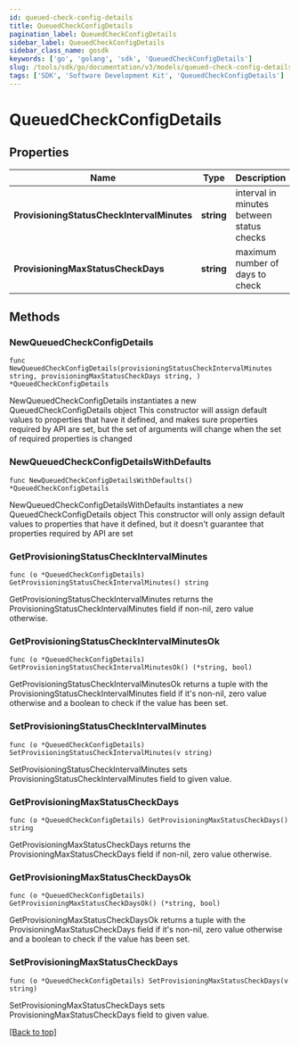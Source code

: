 ```yaml
---
id: queued-check-config-details
title: QueuedCheckConfigDetails
pagination_label: QueuedCheckConfigDetails
sidebar_label: QueuedCheckConfigDetails
sidebar_class_name: gosdk
keywords: ['go', 'golang', 'sdk', 'QueuedCheckConfigDetails'] 
slug: /tools/sdk/go/documentation/v3/models/queued-check-config-details
tags: ['SDK', 'Software Development Kit', 'QueuedCheckConfigDetails']
---
```


# QueuedCheckConfigDetails

## Properties

Name | Type | Description | Notes
------------ | ------------- | ------------- | -------------
**ProvisioningStatusCheckIntervalMinutes** | **string** | interval in minutes between status checks | 
**ProvisioningMaxStatusCheckDays** | **string** | maximum number of days to check | 

## Methods

### NewQueuedCheckConfigDetails

`func NewQueuedCheckConfigDetails(provisioningStatusCheckIntervalMinutes string, provisioningMaxStatusCheckDays string, ) *QueuedCheckConfigDetails`

NewQueuedCheckConfigDetails instantiates a new QueuedCheckConfigDetails object
This constructor will assign default values to properties that have it defined,
and makes sure properties required by API are set, but the set of arguments
will change when the set of required properties is changed

### NewQueuedCheckConfigDetailsWithDefaults

`func NewQueuedCheckConfigDetailsWithDefaults() *QueuedCheckConfigDetails`

NewQueuedCheckConfigDetailsWithDefaults instantiates a new QueuedCheckConfigDetails object
This constructor will only assign default values to properties that have it defined,
but it doesn't guarantee that properties required by API are set

### GetProvisioningStatusCheckIntervalMinutes

`func (o *QueuedCheckConfigDetails) GetProvisioningStatusCheckIntervalMinutes() string`

GetProvisioningStatusCheckIntervalMinutes returns the ProvisioningStatusCheckIntervalMinutes field if non-nil, zero value otherwise.

### GetProvisioningStatusCheckIntervalMinutesOk

`func (o *QueuedCheckConfigDetails) GetProvisioningStatusCheckIntervalMinutesOk() (*string, bool)`

GetProvisioningStatusCheckIntervalMinutesOk returns a tuple with the ProvisioningStatusCheckIntervalMinutes field if it's non-nil, zero value otherwise
and a boolean to check if the value has been set.

### SetProvisioningStatusCheckIntervalMinutes

`func (o *QueuedCheckConfigDetails) SetProvisioningStatusCheckIntervalMinutes(v string)`

SetProvisioningStatusCheckIntervalMinutes sets ProvisioningStatusCheckIntervalMinutes field to given value.


### GetProvisioningMaxStatusCheckDays

`func (o *QueuedCheckConfigDetails) GetProvisioningMaxStatusCheckDays() string`

GetProvisioningMaxStatusCheckDays returns the ProvisioningMaxStatusCheckDays field if non-nil, zero value otherwise.

### GetProvisioningMaxStatusCheckDaysOk

`func (o *QueuedCheckConfigDetails) GetProvisioningMaxStatusCheckDaysOk() (*string, bool)`

GetProvisioningMaxStatusCheckDaysOk returns a tuple with the ProvisioningMaxStatusCheckDays field if it's non-nil, zero value otherwise
and a boolean to check if the value has been set.

### SetProvisioningMaxStatusCheckDays

`func (o *QueuedCheckConfigDetails) SetProvisioningMaxStatusCheckDays(v string)`

SetProvisioningMaxStatusCheckDays sets ProvisioningMaxStatusCheckDays field to given value.



[[Back to top]](#) 


